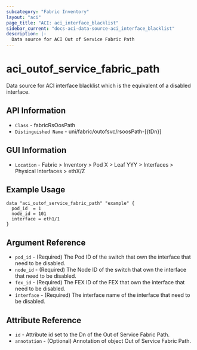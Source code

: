 ```yaml
---
subcategory: "Fabric Inventory"
layout: "aci"
page_title: "ACI: aci_interface_blacklist"
sidebar_current: "docs-aci-data-source-aci_interface_blacklist"
description: |-
  Data source for ACI Out of Service Fabric Path
---
```


# aci_outof_service_fabric_path #

Data source for ACI interface blacklist which is the equivalent of a disabled interface.

## API Information ##

* `Class` - fabricRsOosPath
* `Distinguished Name` - uni/fabric/outofsvc/rsoosPath-[{tDn}]

## GUI Information ##

* `Location` - Fabric > Inventory > Pod X > Leaf YYY > Interfaces > Physical Interfaces > ethX/Z

## Example Usage ##

```hcl
data "aci_outof_service_fabric_path" "example" {
  pod_id  = 1
  node_id = 101
  interface = eth1/1
}
```

## Argument Reference ##

* `pod_id` - (Required) The Pod ID of the switch that own the interface that need to be disabled.
* `node_id` - (Required) The Node ID of the switch that own the interface that need to be disabled.
* `fex_id` - (Required) The FEX ID of the FEX that own the interface that need to be disabled.
* `interface` - (Required) The interface name of the interface that need to be disabled.

## Attribute Reference ##
* `id` - Attribute id set to the Dn of the Out of Service Fabric Path.
* `annotation` - (Optional) Annotation of object Out of Service Fabric Path.
